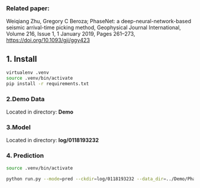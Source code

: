 ### Related paper:
Weiqiang Zhu, Gregory C Beroza; PhaseNet: a deep-neural-network-based seismic arrival-time picking method, Geophysical Journal International, Volume 216, Issue 1, 1 January 2019, Pages 261–273, https://doi.org/10.1093/gji/ggy423

## 1. Install
```bash
virtualenv .venv
source .venv/bin/activate
pip install -r requirements.txt
```

### 2.Demo Data

Located in directory: **Demo**

### 3.Model
Located in directory: **log/0118193232**

### 4. Prediction
~~~bash
source .venv/bin/activate
~~~
~~~bash
python run.py --mode=pred --ckdir=log/0118193232 --data_dir=../Demo/PhaseNet --data_list=../Demo/PhaseNet.csv --output_dir=./output --plot_figure=True --save_result=True
~~~